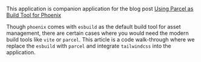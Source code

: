 This application is companion application for the blog post
[Using Parcel as Build Tool for Phoenix](https://blog.cvkmohan.com/using-parcel-as-build-tool-for-phoenix)

Though `phoenix` comes with `esbuild` as the default build tool for asset management, there are certain cases where you would need the modern build tools like `vite` or `parcel`.
This article is a code walk-through where we replace the `esbuild` with `parcel` and integrate `tailwindcss` into the application.
